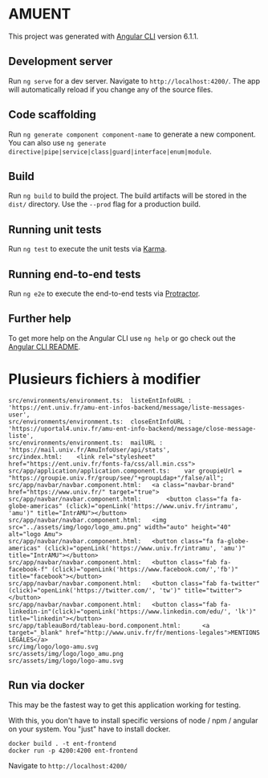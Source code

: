 # AMUENT

This project was generated with [Angular CLI](https://github.com/angular/angular-cli) version 6.1.1.

## Development server

Run `ng serve` for a dev server. Navigate to `http://localhost:4200/`. The app will automatically reload if you change any of the source files.

## Code scaffolding

Run `ng generate component component-name` to generate a new component. You can also use `ng generate directive|pipe|service|class|guard|interface|enum|module`.

## Build

Run `ng build` to build the project. The build artifacts will be stored in the `dist/` directory. Use the `--prod` flag for a production build.

## Running unit tests

Run `ng test` to execute the unit tests via [Karma](https://karma-runner.github.io).

## Running end-to-end tests

Run `ng e2e` to execute the end-to-end tests via [Protractor](http://www.protractortest.org/).

## Further help

To get more help on the Angular CLI use `ng help` or go check out the [Angular CLI README](https://github.com/angular/angular-cli/blob/master/README.md).


# Plusieurs fichiers à modifier

```
src/environments/environment.ts:  listeEntInfoURL : 'https://ent.univ.fr/amu-ent-infos-backend/message/liste-messages-user',
src/environments/environment.ts:  closeEntInfoURL : 'https://uportal4.univ.fr/amu-ent-info-backend/message/close-message-liste',
src/environments/environment.ts:  mailURL : 'https://mail.univ.fr/AmuInfoUser/api/stats',
src/index.html:    <link rel="stylesheet" href="https://ent.univ.fr/fonts-fa/css/all.min.css">
src/app/application/application.component.ts:    var groupieUrl = "https://groupie.univ.fr/group/see/"+groupLdap+"/false/all";
src/app/navbar/navbar.component.html:   <a class="navbar-brand" href="https://www.univ.fr/" target="true">
src/app/navbar/navbar.component.html:       <button class="fa fa-globe-americas" (click)="openLink('https://www.univ.fr/intramu', 'amu')" title="IntrAMU"></button>
src/app/navbar/navbar.component.html:   <img src="../assets/img/logo/logo_amu.png" width="auto" height="40" alt="logo Amu">
src/app/navbar/navbar.component.html:	<button class="fa fa-globe-americas" (click)="openLink('https://www.univ.fr/intramu', 'amu')" title="IntrAMU"></button>
src/app/navbar/navbar.component.html:	<button class="fab fa-facebook-f" (click)="openLink('https://www.facebook.com/','fb')" title="facebook"></button>
src/app/navbar/navbar.component.html:	<button class="fab fa-twitter"(click)="openLink('https://twitter.com/', 'tw')" title="twitter"></button>
src/app/navbar/navbar.component.html:   <button class="fab fa-linkedin-in"(click)="openLink('https://www.linkedin.com/edu/', 'lk')" title="linkedin"></button>
src/app/tableauBord/tableau-bord.component.html:      <a target="_blank" href="http://www.univ.fr/fr/mentions-legales">MENTIONS LÉGALES</a>
src/img/logo/logo-amu.svg
src/assets/img/logo/logo_amu.png
src/assets/img/logo/logo-amu.svg
```

## Run via docker

This may be the fastest way to get this application working for testing.

With this, you don't have to install specific versions of node / npm / angular on your system. You "just" have to install docker.

```
docker build . -t ent-frontend
docker run -p 4200:4200 ent-frontend
```
Navigate to `http://localhost:4200/`



